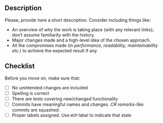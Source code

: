 ## Description

Please, provide here a short description.
Consider including things like:
- An overview of why the work is taking place (with any relevant links); don’t assume familiarity with the history.
- Major changes made and a high-level idea of the chosen approach.
- All the compromises made (in _performance, readability, maintainability etc._)
  to achieve the expected result if any

## Checklist

Before you move on, make sure that:

- [ ] No unintended changes are included
- [ ] Spelling is correct
- [ ] There are tests covering new/changed functionality
- [ ] Commits have meaningful names and changes. _CR remarks_-like commits are squashed.
- [ ] Proper labels assigned. Use `WIP` label to indicate that state
